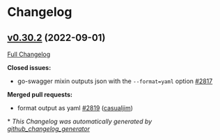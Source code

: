 # Changelog

## [v0.30.2](https://github.com/ssfilatov/go-swagger/tree/v0.30.2) (2022-09-01)

[Full Changelog](https://github.com/ssfilatov/go-swagger/compare/v0.30.1...v0.30.2)

**Closed issues:**

- go-swagger mixin outputs json with the `--format=yaml` option [\#2817](https://github.com/ssfilatov/go-swagger/issues/2817)

**Merged pull requests:**

- format output as yaml [\#2819](https://github.com/ssfilatov/go-swagger/pull/2819) ([casualjim](https://github.com/casualjim))



\* *This Changelog was automatically generated by [github_changelog_generator](https://github.com/github-changelog-generator/github-changelog-generator)*
